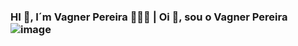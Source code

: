 ### HI 👋, I´m Vagner Pereira 🧑🏼‍🏭 | Oi 👋, sou o Vagner Pereira ![image](https://github.com/PereiraVagner/PereiraVagner/assets/71241872/c2c58a33-6f08-4a1b-9201-ac95e00e3a2b)


<!--
**PereiraVagner/PereiraVagner** is a ✨ _special_ ✨ repository because its `README.md` (this file) appears on your GitHub profile.

Here are some ideas to get you started:

- 🔭 I’m currently working on ...
- 🌱 I’m currently learning ...
- 👯 I’m looking to collaborate on ...
- 🤔 I’m looking for help with ...
- 💬 Ask me about ...
- 📫 How to reach me: ...
- 😄 Pronouns: ...
- ⚡ Fun fact: ...
-->
